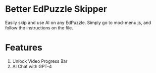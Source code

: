 # Better EdPuzzle Skipper
Easily skip and use AI on any EdPuzzle. Simply go to mod-menu.js, and follow the instructions on the file.

# Features
1) Unlock Video Progress Bar
2) AI Chat with GPT-4
